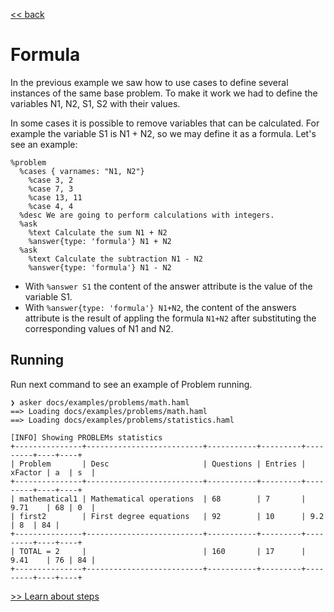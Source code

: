 [<< back](../README.md)

# Formula

In the previous example we saw how to use cases to define several instances of the same base problem. To make it work we had to define the variables N1, N2, S1, S2 with their values.

In some cases it is possible to remove variables that can be calculated. For example the variable S1 is N1 + N2, so we may define it as a formula. Let's see an example:


```
%problem
  %cases { varnames: "N1, N2"}
    %case 3, 2
    %case 7, 3
    %case 13, 11
    %case 4, 4
  %desc We are going to perform calculations with integers.
  %ask
    %text Calculate the sum N1 + N2
    %answer{type: 'formula'} N1 + N2
  %ask
    %text Calculate the subtraction N1 - N2
    %answer{type: 'formula'} N1 - N2
```

* With `%answer S1` the content of the answer attribute is the value of the variable S1.
* With `%answer{type: 'formula'} N1+N2`, the content of the answers attribute is the result of appling the formula `N1+N2` after substituting the corresponding values of N1 and N2.


## Running

Run next command to see an example of Problem running.

```
❯ asker docs/examples/problems/math.haml
==> Loading docs/examples/problems/math.haml
==> Loading docs/examples/problems/statistics.haml

[INFO] Showing PROBLEMs statistics
+---------------+--------------------------+-----------+---------+---------+----+----+
| Problem       | Desc                     | Questions | Entries | xFactor | a  | s  |
+---------------+--------------------------+-----------+---------+---------+----+----+
| mathematical1 | Mathematical operations  | 68        | 7       | 9.71    | 68 | 0  |
| first2        | First degree equations   | 92        | 10      | 9.2     | 8  | 84 |
+---------------+--------------------------+-----------+---------+---------+----+----+
| TOTAL = 2     |                          | 160       | 17      | 9.41    | 76 | 84 |
+---------------+--------------------------+-----------+---------+---------+----+----+

```

[>> Learn about steps](steps.md)
